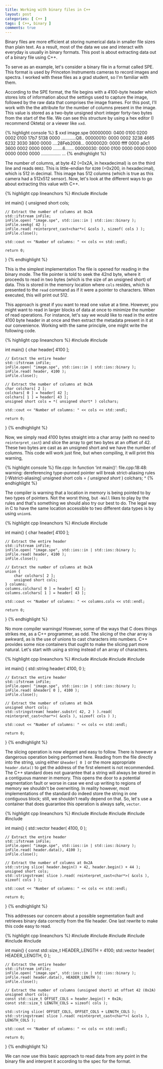 ```yaml
---
title: Working with binary files in C++
layout: post
categories: [ C++ ]
tags: [ C++, binary ]
comments: true
---
```


Binary files are more efficient at storing numerical data in smaller file sizes than plain text.
As a result, most of the data we use and interact with everyday is usually in binary formats.
This post is about extracting data out of a binary file using C++.

To serve as an example, let's consider a binary file in a format called SPE.
This format is used by Princeton Instruments cameras to record images and spectra.
I worked with these files as a grad student, so I'm familiar with them.

According to the SPE format, the file begins with a 4100-byte header which stores lots of information about the settings used to capture the image, followed by the raw data that comprises the image frames.
For this post, I'll work with the the attribute for the number of columns present in the image.
This value is stored as a two-byte unsigned short integer forty-two bytes from the start of the file.
We can see this structure by using a hex editor (I recommend Okteta) or a viewer like `xxd`.

{% highlight console %}
$ xxd image.spe
00000000: 0400 0100 0200 0002 0100 17b7 5138 0000  ............Q8..
00000010: 0000 0002 3238 4665 6232 3030 3800 0000  ....28Feb2008...
00000020: 0000 ffff 0000 a0c1 3600 0002 0000 0000  ........6.......
00000030: 0000 0100 0000 0000 0000 0000 0000 0000  ................
...
{% endhighlight %}

The number of columns, at byte 42 (=0x2A, in hexadecimal) is on the third line and reads `0002`.
This is little-endian for `0200` (=0x200, in hexadecimal), which is 512 in decimal.
This image has 512 columns (which is true as this camera had a 512x512 sensor).
Now, let's look at the different ways to go about extracting this value with C++.

{% highlight cpp lineanchors %}
#include <fstream>
#include <iostream>

int main()
{
    unsigned short cols;

    // Extract the number of columns at 0x2A
    std::ifstream inFile;
    inFile.open( "image.spe", std::ios::in | std::ios::binary );
    inFile.seekg( 42 );
    inFile.read( reinterpret_cast<char*>( &cols ), sizeof( cols ) );
    inFile.close();

    std::cout << "Number of columns: " << cols << std::endl;

    return 0;
}
{% endhighlight %}

This is the simplest implementation
The file is opened for reading in the binary mode.
The file pointer is told to seek the 42nd byte, where it proceeds to read in two bytes (which is the size of an unsigned short) of data.
This is stored in the memory location where `cols` resides, which is presented to the `read` command as if it were a pointer to characters.
When executed, this will print out 512.

This approach is great if you want to read one value at a time.
However, you might want to read in larger blocks of data at once to minimize the number of read operations.
For instance, let's say we would like to read in the entire 4100 byte header in at once and then extract the metadata present in it at our convenience.
Working with the same principle, one might write the following code.

{% highlight cpp lineanchors %}
#include <fstream>
#include <iostream>

int main()
{
    char header[ 4100 ];

    // Extract the entire header
    std::ifstream inFile;
    inFile.open( "image.spe", std::ios::in | std::ios::binary );
    inFile.read( header, 4100 );
    inFile.close();

    // Extract the number of columns at 0x2A
    char colchars[ 2 ];
    colchars[ 0 ] = header[ 42 ];
    colchars[ 1 ] = header[ 43 ];
    unsigned short cols = *( unsigned short* ) colchars;

    std::cout << "Number of columns: " << cols << std::endl;

    return 0;
}
{% endhighlight %}

Now, we simply read 4100 bytes straight into a char array (with no need to `reinterpret_cast`) and slice the array to get two bytes at an offset of 42.
These two bytes are cast as an unsigned short and we have the number of columns.
This code will work just fine, but when compiling, it will print this warning,

{% highlight console %}
file.cpp: In function ‘int main()’:
file.cpp:18:48: warning: dereferencing type-punned pointer will break strict-aliasing rules [-Wstrict-aliasing]
     unsigned short cols = *( unsigned short* ) colchars;
                                                ^
{% endhighlight %}

The compiler is warning that a location in memory is being pointed to by two types of pointers.
Not the worst thing, but `-Wall` likes to play by the rules and that's something we should also try our best to do.
The legal way in C to have the same location accessible to two different data types is by using `union`s.

{% highlight cpp lineanchors %}
#include <fstream>
#include <iostream>

int main()
{
    char header[ 4100 ];

    // Extract the entire header
    std::ifstream inFile;
    inFile.open( "image.spe", std::ios::in | std::ios::binary );
    inFile.read( header, 4100 );
    inFile.close();

    // Extract the number of columns at 0x2A
    union {
        char colchars[ 2 ];
        unsigned short cols;
    } columns;
    columns.colchars[ 0 ] = header[ 42 ];
    columns.colchars[ 1 ] = header[ 43 ];

    std::cout << "Number of columns: " << columns.cols << std::endl;

    return 0;
}
{% endhighlight %}

No more compiler warnings!
However, some of the ways that C does things strikes me, as a C++ programmer, as odd.
The slicing of the char array is awkward, as is the use of unions to cast characters into numbers.
C++ provides some nice containers that ought to make the slicing part more natural.
Let's start with using a string instead of an array of characters.

{% highlight cpp lineanchors %}
#include <fstream>
#include <iostream>
#include <string>
#include <sstream>

int main()
{
    std::string header( 4100, 0 );

    // Extract the entire header
    std::ifstream inFile;
    inFile.open( "image.spe", std::ios::in | std::ios::binary );
    inFile.read( &header[ 0 ], 4100 );
    inFile.close();

    // Extract the number of columns at 0x2A
    unsigned short cols;
    std::stringstream( header.substr( 42, 2 ) ).read( reinterpret_cast<char*>( &cols ), sizeof( cols ) );

    std::cout << "Number of columns: " << cols << std::endl;

    return 0;
}
{% endhighlight %}

The slicing operation is now elegant and easy to follow.
There is however a dangerous operation being performed here.
Reading from the file directly into the string, using either `&header[ 0 ]` or the more appropriate `header.data()` to get the address of the first element is not recommended.
The C++ standard does not guarantee that a string will always be stored in a contiguous manner in memory.
This opens the door to a potential segmentation fault or worse in case we end up writing to regions of memory we shouldn't be overwriting.
In reality however, most implementations of the standard do indeed store the string in one contiguous block; still, we shouldn't really depend on that.
So, let's use a container that does guarantee this operation is always safe, `vector`.

{% highlight cpp lineanchors %}
#include <fstream>
#include <iostream>
#include <vector>
#include <string>
#include <sstream>

int main()
{
    std::vector<char> header( 4100, 0 );

    // Extract the entire header
    std::ifstream inFile;
    inFile.open( "image.spe", std::ios::in | std::ios::binary );
    inFile.read( header.data(), 4100 );
    inFile.close();

    // Extract the number of columns at 0x2A
    std::string slice( header.begin() + 42, header.begin() + 44 );
    unsigned short cols;
    std::stringstream( slice ).read( reinterpret_cast<char*>( &cols ), sizeof( cols ) );

    std::cout << "Number of columns: " << cols << std::endl;

    return 0;
}
{% endhighlight %}

This addresses our concern about a possible segmentation fault and retrieves binary data correctly from the file header.
One last rewrite to make this code easy to read.

{% highlight cpp lineanchors %}
#include <fstream>
#include <iostream>
#include <vector>
#include <string>
#include <sstream>
#include <cstddef>

int main()
{
    const std::size_t HEADER_LENGTH = 4100;
    std::vector<char> header( HEADER_LENGTH, 0 );

    // Extract the entire header
    std::ifstream inFile;
    inFile.open( "image.spe", std::ios::in | std::ios::binary );
    inFile.read( header.data(), HEADER_LENGTH );
    inFile.close();

    // Extract the number of columns (unsigned short) at offset 42 (0x2A)
    unsigned short cols;
    const std::size_t OFFSET_COLS = header.begin() + 0x2A;
    const std::size_t LENGTH_COLS = sizeof( cols );

    std::string slice( OFFSET_COLS, OFFSET_COLS + LENGTH_COLS );
    std::stringstream( slice ).read( reinterpret_cast<char*>( &cols ), LENGTH_COLS );

    std::cout << "Number of columns: " << cols << std::endl;

    return 0;
}
{% endhighlight %}

We can now use this basic approach to read data from any point in the binary file and interpret it according to the spec for the format.

